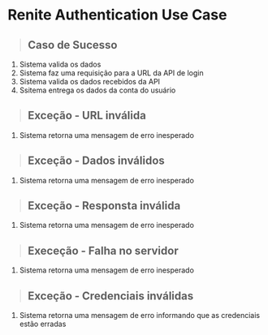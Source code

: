 # Renite Authentication Use Case

>## Caso de Sucesso
1. Sistema valida os dados
2. Sistema faz uma requisição para a URL da API de login
3. Sistema valida os dados recebidos da API
4. Ssitema entrega os dados da conta do usuário

>## Exceção - URL inválida
1. Sistema retorna uma mensagem de erro inesperado

>## Exceção - Dados inválidos
1. Sistema retorna uma mensagem de erro inesperado

>## Exceção - Responsta inválida
1. Sistema retorna uma mensagem de erro inesperado

>## Execeção - Falha no servidor
1. Sistema retorna uma mensagem de erro inesperado

>## Exceção - Credenciais inválidas
1. Sistema retorna uma mensagem de erro informando que as credenciais estão erradas